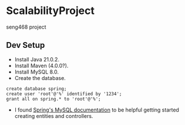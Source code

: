 # ScalabilityProject
seng468 project

## Dev Setup

- Install Java 21.0.2.
- Install Maven (4.0.0?).
- Install MySQL 8.0.
- Create the database.

```
create database spring;
create user 'root'@'%' identified by '1234';
grant all on spring.* to 'root'@'%';
```

- I found [Spring's MySQL documentation](https://spring.io/guides/gs/accessing-data-mysql) to be helpful getting started creating entities and controllers.